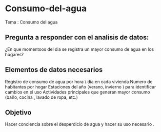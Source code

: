 # Consumo-del-agua
Tema : Consumo del agua

## Pregunta a responder con el analisis de datos:
¿En que momentoos del dia se registra un mayor consumo de agua en los hogares?

## Elementos de datos necesarios

Registro de consumo de agua por hora \ dia en cada vivienda
Numero de habitantes por hogar 
Estaciones del año  (verano, invierno ) para identificar cambios en el uso
Actividades principales que generan mayor consumo (baño, cocina , lavado de ropa, etc.)

## Objetivo
Hacer conciencia sobre el desperdicio de agua y hacer su uso necesario .

